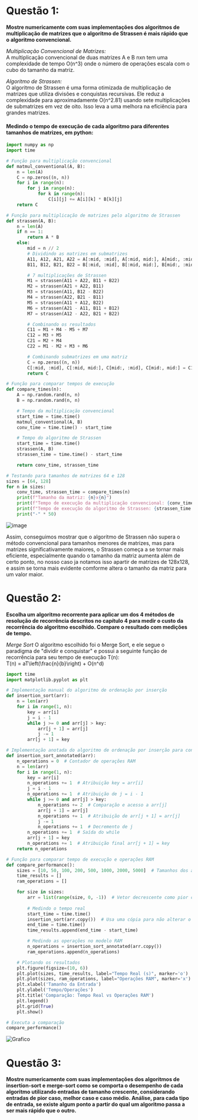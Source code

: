 # Questão 1: 

**Mostre numericamente com suas implementações dos algoritmos de multiplicação de matrizes que o algoritmo de Strassen é mais rápido que o algoritmo convencional.** <br>

*Multiplicação Convencional de Matrizes:* <br>
A multiplicação convencional de duas matrizes A e B nxn tem uma complexidade de tempo O(n^3) onde o número de operações escala com o cubo do tamanho da matriz.
<br>

*Algoritmo de Strassen:*<br>
O algoritmo de Strassen é uma forma otimizada de multiplicação de matrizes que utiliza divisões e conquistas recursivas. Ele reduz a complexidade para aproximadamente O(n^2.81) usando sete multiplicações de submatrizes em vez de oito. Isso leva a uma melhora na eficiência para grandes matrizes.
<br>
#### Medindo o tempo de execução de cada algoritmo para diferentes tamanhos de matrizes, em python:
```python
import numpy as np
import time

# Função para multiplicação convencional
def matmul_conventional(A, B):
    n = len(A)
    C = np.zeros((n, n))
    for i in range(n):
        for j in range(n):
            for k in range(n):
                C[i][j] += A[i][k] * B[k][j]
    return C

# Função para multiplicação de matrizes pelo algoritmo de Strassen
def strassen(A, B):
    n = len(A)
    if n == 1:
        return A * B
    else:
        mid = n // 2
        # Dividindo as matrizes em submatrizes
        A11, A12, A21, A22 = A[:mid, :mid], A[:mid, mid:], A[mid:, :mid], A[mid:, mid:]
        B11, B12, B21, B22 = B[:mid, :mid], B[:mid, mid:], B[mid:, :mid], B[mid:, mid:]

        # 7 multiplicações de Strassen
        M1 = strassen(A11 + A22, B11 + B22)
        M2 = strassen(A21 + A22, B11)
        M3 = strassen(A11, B12 - B22)
        M4 = strassen(A22, B21 - B11)
        M5 = strassen(A11 + A12, B22)
        M6 = strassen(A21 - A11, B11 + B12)
        M7 = strassen(A12 - A22, B21 + B22)

        # Combinando os resultados
        C11 = M1 + M4 - M5 + M7
        C12 = M3 + M5
        C21 = M2 + M4
        C22 = M1 - M2 + M3 + M6

        # Combinando submatrizes em uma matriz
        C = np.zeros((n, n))
        C[:mid, :mid], C[:mid, mid:], C[mid:, :mid], C[mid:, mid:] = C11, C12, C21, C22
        return C

# Função para comparar tempos de execução
def compare_times(n):
    A = np.random.rand(n, n)
    B = np.random.rand(n, n)

    # Tempo da multiplicação convencional
    start_time = time.time()
    matmul_conventional(A, B)
    conv_time = time.time() - start_time

    # Tempo do algoritmo de Strassen
    start_time = time.time()
    strassen(A, B)
    strassen_time = time.time() - start_time

    return conv_time, strassen_time

# Testando para tamanhos de matrizes 64 e 128
sizes = [64, 128]
for n in sizes:
    conv_time, strassen_time = compare_times(n)
    print(f"Tamanho da matriz: {n}x{n}")
    print(f"Tempo de execução da multiplicação convencional: {conv_time:.5f} segundos")
    print(f"Tempo de execução do algoritmo de Strassen: {strassen_time:.5f} segundos")
    print("-" * 50)

```
![image](https://github.com/user-attachments/assets/556c4f3e-34ed-45b6-87b9-f4d9c2522bf3)

Assim, conseguimos mostrar que o algoritmo de Strassen não supera o método convencional para tamanhos menores de matrizes, mas para 
matrizes significativamente maiores, o Strassen começa a se tornar mais eficiente, especialmente quando o tamanho da matriz aumenta
além de certo ponto, no nosso caso ja notamos isso apartir de matrizes de 128x128, e assim se torna mais evidente comforme altera o 
tamanho da matriz para um valor maior.





# Questão 2:

**Escolha um algoritmo recorrente para aplicar um dos 4 métodos de resolução de recorrência descritos no capítulo 4 para medir o custo da recorrência do algoritmo escolhido. Compare o resultado com medições de tempo.**

*Merge Sort*
O algoritmo escolhido foi o Merge Sort, e ele segue o paradigma de "dividir e conquistar" e possui a seguinte função de recorrência para seu tempo de execução T(n): <br>
T(n) = aT\left(\frac{n}{b}\right) + O(n^d)


```python
import time
import matplotlib.pyplot as plt

# Implementação manual do algoritmo de ordenação por inserção
def insertion_sort(arr):
    n = len(arr)
    for i in range(1, n):
        key = arr[i]
        j = i - 1
        while j >= 0 and arr[j] > key:
            arr[j + 1] = arr[j]
            j -= 1
        arr[j + 1] = key

# Implementação anotada do algoritmo de ordenação por inserção para contar operações RAM
def insertion_sort_annotated(arr):
    n_operations = 0  # Contador de operações RAM
    n = len(arr)
    for i in range(1, n):
        key = arr[i]
        n_operations += 1  # Atribuição key = arr[i]
        j = i - 1
        n_operations += 1  # Atribuição de j = i - 1
        while j >= 0 and arr[j] > key:
            n_operations += 2  # Comparação e acesso a arr[j]
            arr[j + 1] = arr[j]
            n_operations += 1  # Atribuição de arr[j + 1] = arr[j]
            j -= 1
            n_operations += 1  # Decremento de j
        n_operations += 1  # Saída do while
        arr[j + 1] = key
        n_operations += 1  # Atribuição final arr[j + 1] = key
    return n_operations

# Função para comparar tempo de execução e operações RAM
def compare_performance():
    sizes = [10, 50, 100, 200, 500, 1000, 2000, 5000]  # Tamanhos dos arrays
    time_results = []
    ram_operations = []

    for size in sizes:
        arr = list(range(size, 0, -1))  # Vetor decrescente como pior caso
        
        # Medindo o tempo real
        start_time = time.time()
        insertion_sort(arr.copy())  # Usa uma cópia para não alterar o original
        end_time = time.time()
        time_results.append(end_time - start_time)

        # Medindo as operações no modelo RAM
        n_operations = insertion_sort_annotated(arr.copy())
        ram_operations.append(n_operations)

    # Plotando os resultados
    plt.figure(figsize=(10, 6))
    plt.plot(sizes, time_results, label="Tempo Real (s)", marker='o')
    plt.plot(sizes, ram_operations, label="Operações RAM", marker='x')
    plt.xlabel('Tamanho da Entrada')
    plt.ylabel('Tempo/Operações')
    plt.title('Comparação: Tempo Real vs Operações RAM')
    plt.legend()
    plt.grid(True)
    plt.show()

# Executa a comparação
compare_performance()

```
![Grafico](https://github.com/user-attachments/assets/ede671eb-3922-4e93-8be6-124d63594ebf)

# Questão 3:

**Mostre numericamente com suas implementações dos algoritmos de insertion-sort e merge-sort como se comporta o desempenho de cada algoritmo utilizando entradas de tamanho crescente, considerando entradas de pior caso, melhor caso e caso médio. Análise, para cada tipo de entrada, se existe algum ponto a partir do qual um algoritmo passa a ser mais rápido que o outro.**
